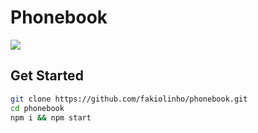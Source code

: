 # Phonebook

![](https://media.giphy.com/media/3oKIPr7KgCrs7JpRiE/giphy.gif)

## Get Started

```bash
git clone https://github.com/fakiolinho/phonebook.git
cd phonebook
npm i && npm start
```